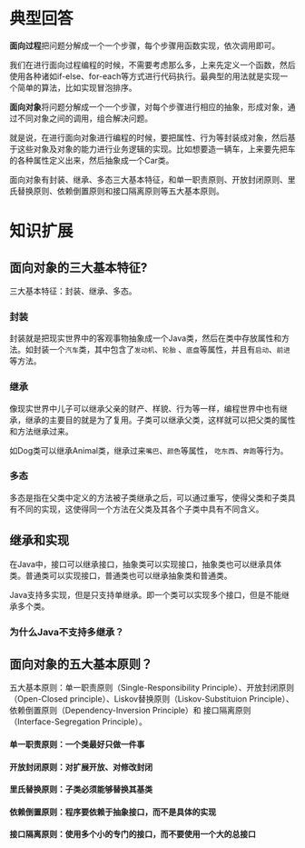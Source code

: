 # 典型回答



**面向过程**把问题分解成一个一个步骤，每个步骤用函数实现，依次调用即可。

我们在进行面向过程编程的时候，不需要考虑那么多，上来先定义一个函数，然后使用各种诸如if-else、for-each等方式进行代码执行。最典型的用法就是实现一个简单的算法，比如实现冒泡排序。 

**面向对象**将问题分解成一个一个步骤，对每个步骤进行相应的抽象，形成对象，通过不同对象之间的调用，组合解决问题。

就是说，在进行面向对象进行编程的时候，要把属性、行为等封装成对象，然后基于这些对象及对象的能力进行业务逻辑的实现。比如想要造一辆车，上来要先把车的各种属性定义出来，然后抽象成一个Car类。

面向对象有封装、继承、多态三大基本特征，和单一职责原则、开放封闭原则、里氏替换原则、依赖倒置原则和接口隔离原则等五大基本原则。



# 知识扩展

## 面向对象的三大基本特征?

三大基本特征：封装、继承、多态。

### 封装

封装就是把现实世界中的客观事物抽象成一个Java类，然后在类中存放属性和方法。如封装一个`汽车`类，其中包含了`发动机`、`轮胎` 、`底盘`等属性，并且有`启动`、`前进`等方法。

### 继承

像现实世界中儿子可以继承父亲的财产、样貌、行为等一样，编程世界中也有继承，继承的主要目的就是为了复用。子类可以继承父类，这样就可以把父类的属性和方法继承过来。

如Dog类可以继承Animal类，继承过来`嘴巴`、`颜色`等属性， `吃东西`、`奔跑`等行为。



### 多态

多态是指在父类中定义的方法被子类继承之后，可以通过重写，使得父类和子类具有不同的实现，这使得同一个方法在父类及其各个子类中具有不同含义。

## 继承和实现

在Java中，接口可以继承接口，抽象类可以实现接口，抽象类也可以继承具体类。普通类可以实现接口，普通类也可以继承抽象类和普通类。

Java支持多实现，但是只支持单继承。即一个类可以实现多个接口，但是不能继承多个类。



### 为什么Java不支持多继承？





## 面向对象的五大基本原则？ 

五大基本原则：单一职责原则（Single-Responsibility Principle）、开放封闭原则（Open-Closed principle）、Liskov替换原则（Liskov-Substituion Principle）、依赖倒置原则（Dependency-Inversion Principle）和 接口隔离原则（Interface-Segregation Principle）。

#### 单一职责原则：一个类最好只做一件事

#### 开放封闭原则：对扩展开放、对修改封闭

#### 里氏替换原则：子类必须能够替换其基类

#### 依赖倒置原则：程序要依赖于抽象接口，而不是具体的实现

#### 接口隔离原则：使用多个小的专门的接口，而不要使用一个大的总接口
